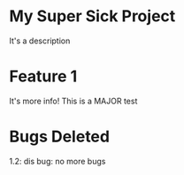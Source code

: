 # My Super Sick Project

It's a description

# Feature 1

It's more info!
This is a MAJOR test

# Bugs Deleted

1.2: dis bug: no more bugs
